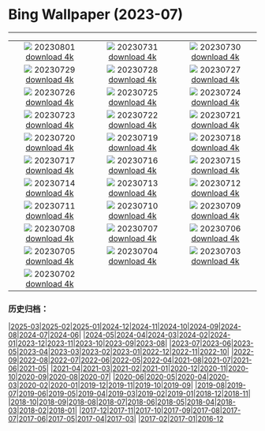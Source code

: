 # Bing Wallpaper (2023-07)
**************
| | | |
| :----: | :----: | :----: |
| ![](https://www.bing.com/th?id=OHR.Neputa2023_JA-JP9406912677_1920x1080.jpg) 20230801 [download 4k](https://www.bing.com/th?id=OHR.Neputa2023_JA-JP9406912677_UHD.jpg) | ![](https://www.bing.com/th?id=OHR.RockHouse_JA-JP8879635056_1920x1080.jpg) 20230731 [download 4k](https://www.bing.com/th?id=OHR.RockHouse_JA-JP8879635056_UHD.jpg) | ![](https://www.bing.com/th?id=OHR.PalouseHills_JA-JP8664881867_1920x1080.jpg) 20230730 [download 4k](https://www.bing.com/th?id=OHR.PalouseHills_JA-JP8664881867_UHD.jpg) |
| ![](https://www.bing.com/th?id=OHR.TigerIndia_JA-JP8434138959_1920x1080.jpg) 20230729 [download 4k](https://www.bing.com/th?id=OHR.TigerIndia_JA-JP8434138959_UHD.jpg) | ![](https://www.bing.com/th?id=OHR.SanBlasIslands_JA-JP8202998068_1920x1080.jpg) 20230728 [download 4k](https://www.bing.com/th?id=OHR.SanBlasIslands_JA-JP8202998068_UHD.jpg) | ![](https://www.bing.com/th?id=OHR.ParisLouvre_JA-JP0935023821_1920x1080.jpg) 20230727 [download 4k](https://www.bing.com/th?id=OHR.ParisLouvre_JA-JP0935023821_UHD.jpg) |
| ![](https://www.bing.com/th?id=OHR.MangrovePark_JA-JP0701304478_1920x1080.jpg) 20230726 [download 4k](https://www.bing.com/th?id=OHR.MangrovePark_JA-JP0701304478_UHD.jpg) | ![](https://www.bing.com/th?id=OHR.LasLagunas_JA-JP0416165627_1920x1080.jpg) 20230725 [download 4k](https://www.bing.com/th?id=OHR.LasLagunas_JA-JP0416165627_UHD.jpg) | ![](https://www.bing.com/th?id=OHR.ZebraCousins_JA-JP0170219934_1920x1080.jpg) 20230724 [download 4k](https://www.bing.com/th?id=OHR.ZebraCousins_JA-JP0170219934_UHD.jpg) |
| ![](https://www.bing.com/th?id=OHR.TeaEstate_JA-JP9818718902_1920x1080.jpg) 20230723 [download 4k](https://www.bing.com/th?id=OHR.TeaEstate_JA-JP9818718902_UHD.jpg) | ![](https://www.bing.com/th?id=OHR.CavanCastle_JA-JP9264302240_1920x1080.jpg) 20230722 [download 4k](https://www.bing.com/th?id=OHR.CavanCastle_JA-JP9264302240_UHD.jpg) | ![](https://www.bing.com/th?id=OHR.BridgeNorway_JA-JP8975329344_1920x1080.jpg) 20230721 [download 4k](https://www.bing.com/th?id=OHR.BridgeNorway_JA-JP8975329344_UHD.jpg) |
| ![](https://www.bing.com/th?id=OHR.MoonDayArtemis_JA-JP8694388509_1920x1080.jpg) 20230720 [download 4k](https://www.bing.com/th?id=OHR.MoonDayArtemis_JA-JP8694388509_UHD.jpg) | ![](https://www.bing.com/th?id=OHR.CrescentLake_JA-JP8452869606_1920x1080.jpg) 20230719 [download 4k](https://www.bing.com/th?id=OHR.CrescentLake_JA-JP8452869606_UHD.jpg) | ![](https://www.bing.com/th?id=OHR.BucerosBicornis_JA-JP4956922577_1920x1080.jpg) 20230718 [download 4k](https://www.bing.com/th?id=OHR.BucerosBicornis_JA-JP4956922577_UHD.jpg) |
| ![](https://www.bing.com/th?id=OHR.MarineDay2023_JA-JP7484364460_1920x1080.jpg) 20230717 [download 4k](https://www.bing.com/th?id=OHR.MarineDay2023_JA-JP7484364460_UHD.jpg) | ![](https://www.bing.com/th?id=OHR.BearHoleBrook_JA-JP7059331759_1920x1080.jpg) 20230716 [download 4k](https://www.bing.com/th?id=OHR.BearHoleBrook_JA-JP7059331759_UHD.jpg) | ![](https://www.bing.com/th?id=OHR.CastelmazzanoSunrise_JA-JP6748977928_1920x1080.jpg) 20230715 [download 4k](https://www.bing.com/th?id=OHR.CastelmazzanoSunrise_JA-JP6748977928_UHD.jpg) |
| ![](https://www.bing.com/th?id=OHR.BlacktipSharks_JA-JP6352446925_1920x1080.jpg) 20230714 [download 4k](https://www.bing.com/th?id=OHR.BlacktipSharks_JA-JP6352446925_UHD.jpg) | ![](https://www.bing.com/th?id=OHR.ZhangyeGeopark_JA-JP7668560160_1920x1080.jpg) 20230713 [download 4k](https://www.bing.com/th?id=OHR.ZhangyeGeopark_JA-JP7668560160_UHD.jpg) | ![](https://www.bing.com/th?id=OHR.NakupendaBeach_JA-JP7735681361_1920x1080.jpg) 20230712 [download 4k](https://www.bing.com/th?id=OHR.NakupendaBeach_JA-JP7735681361_UHD.jpg) |
| ![](https://www.bing.com/th?id=OHR.WorldPopDay_JA-JP7874033348_1920x1080.jpg) 20230711 [download 4k](https://www.bing.com/th?id=OHR.WorldPopDay_JA-JP7874033348_UHD.jpg) | ![](https://www.bing.com/th?id=OHR.HozukiIchi2023_JA-JP7923753370_1920x1080.jpg) 20230710 [download 4k](https://www.bing.com/th?id=OHR.HozukiIchi2023_JA-JP7923753370_UHD.jpg) | ![](https://www.bing.com/th?id=OHR.MoselleRiver_JA-JP8238195792_1920x1080.jpg) 20230709 [download 4k](https://www.bing.com/th?id=OHR.MoselleRiver_JA-JP8238195792_UHD.jpg) |
| ![](https://www.bing.com/th?id=OHR.CooperChapel_JA-JP8299410421_1920x1080.jpg) 20230708 [download 4k](https://www.bing.com/th?id=OHR.CooperChapel_JA-JP8299410421_UHD.jpg) | ![](https://www.bing.com/th?id=OHR.Tanabata2023_JA-JP8370002660_1920x1080.jpg) 20230707 [download 4k](https://www.bing.com/th?id=OHR.Tanabata2023_JA-JP8370002660_UHD.jpg) | ![](https://www.bing.com/th?id=OHR.KissingPenguins_JA-JP2236836465_1920x1080.jpg) 20230706 [download 4k](https://www.bing.com/th?id=OHR.KissingPenguins_JA-JP2236836465_UHD.jpg) |
| ![](https://www.bing.com/th?id=OHR.CorfuBeach_JA-JP8524757338_1920x1080.jpg) 20230705 [download 4k](https://www.bing.com/th?id=OHR.CorfuBeach_JA-JP8524757338_UHD.jpg) | ![](https://www.bing.com/th?id=OHR.SomersetLavender_JA-JP1412605129_1920x1080.jpg) 20230704 [download 4k](https://www.bing.com/th?id=OHR.SomersetLavender_JA-JP1412605129_UHD.jpg) | ![](https://www.bing.com/th?id=OHR.Atoll_JA-JP8732763114_1920x1080.jpg) 20230703 [download 4k](https://www.bing.com/th?id=OHR.Atoll_JA-JP8732763114_UHD.jpg) |
| ![](https://www.bing.com/th?id=OHR.HalfwayBoats_JA-JP0449681577_1920x1080.jpg) 20230702 [download 4k](https://www.bing.com/th?id=OHR.HalfwayBoats_JA-JP0449681577_UHD.jpg) |  |  |

### 历史归档：

|[2025-03](/../2025-03/2025-03.md)|[2025-02](/../2025-02/2025-02.md)|[2025-01](/../2025-01/2025-01.md)|[2024-12](/../2024-12/2024-12.md)|[2024-11](/../2024-11/2024-11.md)|[2024-10](/../2024-10/2024-10.md)|[2024-09](/../2024-09/2024-09.md)|[2024-08](/../2024-08/2024-08.md)|[2024-07](/../2024-07/2024-07.md)|[2024-06](/../2024-06/2024-06.md)|
|[2024-05](/../2024-05/2024-05.md)|[2024-04](/../2024-04/2024-04.md)|[2024-03](/../2024-03/2024-03.md)|[2024-02](/../2024-02/2024-02.md)|[2024-01](/../2024-01/2024-01.md)|[2023-12](/../2023-12/2023-12.md)|[2023-11](/../2023-11/2023-11.md)|[2023-10](/../2023-10/2023-10.md)|[2023-09](/../2023-09/2023-09.md)|[2023-08](/../2023-08/2023-08.md)|
|[2023-07](/2023-07.md)|[2023-06](/../2023-06/2023-06.md)|[2023-05](/../2023-05/2023-05.md)|[2023-04](/../2023-04/2023-04.md)|[2023-03](/../2023-03/2023-03.md)|[2023-02](/../2023-02/2023-02.md)|[2023-01](/../2023-01/2023-01.md)|[2022-12](/../2022-12/2022-12.md)|[2022-11](/../2022-11/2022-11.md)|[2022-10](/../2022-10/2022-10.md)|
|[2022-09](/../2022-09/2022-09.md)|[2022-08](/../2022-08/2022-08.md)|[2022-07](/../2022-07/2022-07.md)|[2022-06](/../2022-06/2022-06.md)|[2022-05](/../2022-05/2022-05.md)|[2022-04](/../2022-04/2022-04.md)|[2021-08](/../2021-08/2021-08.md)|[2021-07](/../2021-07/2021-07.md)|[2021-06](/../2021-06/2021-06.md)|[2021-05](/../2021-05/2021-05.md)|
|[2021-04](/../2021-04/2021-04.md)|[2021-03](/../2021-03/2021-03.md)|[2021-02](/../2021-02/2021-02.md)|[2021-01](/../2021-01/2021-01.md)|[2020-12](/../2020-12/2020-12.md)|[2020-11](/../2020-11/2020-11.md)|[2020-10](/../2020-10/2020-10.md)|[2020-09](/../2020-09/2020-09.md)|[2020-08](/../2020-08/2020-08.md)|[2020-07](/../2020-07/2020-07.md)|
|[2020-06](/../2020-06/2020-06.md)|[2020-05](/../2020-05/2020-05.md)|[2020-04](/../2020-04/2020-04.md)|[2020-03](/../2020-03/2020-03.md)|[2020-02](/../2020-02/2020-02.md)|[2020-01](/../2020-01/2020-01.md)|[2019-12](/../2019-12/2019-12.md)|[2019-11](/../2019-11/2019-11.md)|[2019-10](/../2019-10/2019-10.md)|[2019-09](/../2019-09/2019-09.md)|
|[2019-08](/../2019-08/2019-08.md)|[2019-07](/../2019-07/2019-07.md)|[2019-06](/../2019-06/2019-06.md)|[2019-05](/../2019-05/2019-05.md)|[2019-04](/../2019-04/2019-04.md)|[2019-03](/../2019-03/2019-03.md)|[2019-02](/../2019-02/2019-02.md)|[2019-01](/../2019-01/2019-01.md)|[2018-12](/../2018-12/2018-12.md)|[2018-11](/../2018-11/2018-11.md)|
|[2018-10](/../2018-10/2018-10.md)|[2018-09](/../2018-09/2018-09.md)|[2018-08](/../2018-08/2018-08.md)|[2018-07](/../2018-07/2018-07.md)|[2018-06](/../2018-06/2018-06.md)|[2018-05](/../2018-05/2018-05.md)|[2018-04](/../2018-04/2018-04.md)|[2018-03](/../2018-03/2018-03.md)|[2018-02](/../2018-02/2018-02.md)|[2018-01](/../2018-01/2018-01.md)|
|[2017-12](/../2017-12/2017-12.md)|[2017-11](/../2017-11/2017-11.md)|[2017-10](/../2017-10/2017-10.md)|[2017-09](/../2017-09/2017-09.md)|[2017-08](/../2017-08/2017-08.md)|[2017-07](/../2017-07/2017-07.md)|[2017-06](/../2017-06/2017-06.md)|[2017-05](/../2017-05/2017-05.md)|[2017-04](/../2017-04/2017-04.md)|[2017-03](/../2017-03/2017-03.md)|
|[2017-02](/../2017-02/2017-02.md)|[2017-01](/../2017-01/2017-01.md)|[2016-12](/../2016-12/2016-12.md)